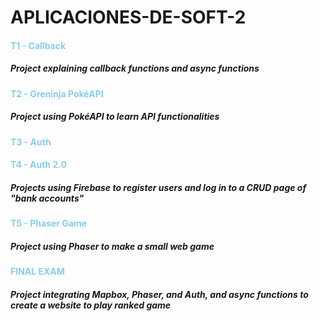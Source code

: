 # APLICACIONES-DE-SOFT-2

#### **<font color="skyblue"> T1 - Callback </font>**
##### Project explaining callback functions and async functions

#### **<font color="skyblue"> T2 - Greninja PokéAPI </font>**
##### Project using PokéAPI to learn API functionalities

#### **<font color="skyblue"> T3 - Auth </font>**
#### **<font color="skyblue"> T4 - Auth 2.0 </font>**
##### Projects using Firebase to register users and log in to a CRUD page of "bank accounts"


#### **<font color="skyblue"> T5 - Phaser Game </font>**
##### Project using Phaser to make a small web game

#### **<font color="skyblue"> FINAL EXAM </font>**
##### Project integrating Mapbox, Phaser, and Auth, and async functions to create a website to play ranked game
